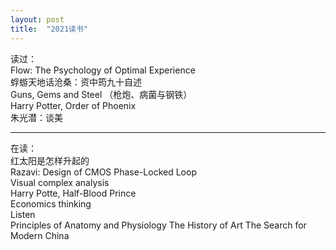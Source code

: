 ```yaml
---
layout: post
title:  "2021读书"
---
```


读过：  
Flow: The Psychology of Optimal Experience  
蜉蝣天地话沧桑：资中筠九十自述  
Guns, Gems and Steel （枪炮、病菌与钢铁）  
Harry Potter, Order of Phoenix  
朱光潜：谈美  


---

在读：  
红太阳是怎样升起的  
Razavi: Design of CMOS Phase-Locked Loop  
Visual complex analysis  
Harry Potte, Half-Blood Prince  
Economics thinking  
Listen  
Principles of Anatomy and Physiology
The History of Art
The Search for Modern China


